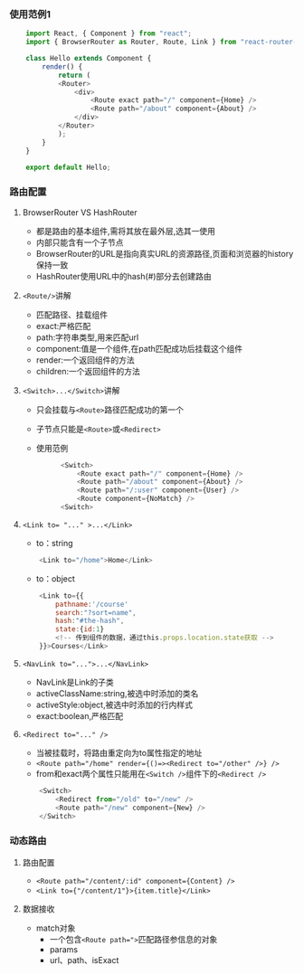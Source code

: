 
### 使用范例1
```javascript
    import React, { Component } from "react";
    import { BrowserRouter as Router, Route, Link } from "react-router-dom";

    class Hello extends Component {
        render() {
            return (
            <Router>
                <div>
                    <Route exact path="/" component={Home} />
                    <Route path="/about" component={About} />
                </div>
            </Router>
            );
        }
    }

    export default Hello;

```

### 路由配置

1. BrowserRouter VS HashRouter
    - 都是路由的基本组件,需将其放在最外层,选其一使用
    - 内部只能含有一个子节点
    - BrowserRouter的URL是指向真实URL的资源路径,页面和浏览器的history保持一致
    - HashRouter使用URL中的hash(#)部分去创建路由
  

2.  `<Route/>`讲解
    - 匹配路径、挂载组件
    - exact:严格匹配
    - path:字符串类型,用来匹配url
    - component:值是一个组件,在path匹配成功后挂载这个组件
    - render:一个返回组件的方法
    - children:一个返回组件的方法

3. `<Switch>...</Switch>`讲解
    -  只会挂载与`<Route>`路径匹配成功的第一个 
    -  子节点只能是`<Route>`或`<Redirect>`
    -  使用范例


          ```javascript
                <Switch>
                    <Route exact path="/" component={Home} />
                    <Route path="/about" component={About} />
                    <Route path="/:user" component={User} />
                    <Route component={NoMatch} />
                <Switch>
        ```
4. `<Link to= "..." >...</Link>`
    - to：string

    ```javascript
        <Link to="/home">Home</Link>
    ```

    - to：object

    ```javascript
        <Link to={{
            pathname:'/course'
            search:"?sort=name",
            hash:"#the-hash",
            state:{id:1}
            <!-- 传到组件的数据，通过this.props.location.state获取 -->
        }}>Courses</Link>
    ```

5. `<NavLink to="...">...</NavLink>`

    - NavLink是Link的子类
    - activeClassName:string,被选中时添加的类名
    - activeStyle:object,被选中时添加的行内样式
    - exact:boolean,严格匹配

6. `<Redirect to="..." />`

    - 当被挂载时，将路由重定向为to属性指定的地址
    - `<Route path="/home" render={()=><Redirect to="/other" />} />`
    - from和exact两个属性只能用在`<Switch />`组件下的`<Redirect />`


    ```javascript
        <Switch>
            <Redirect from="/old" to="/new" />        
            <Route path="/new" component={New} />
        </Switch>
    ```

### 动态路由

1. 路由配置
   - `<Route path="/content/:id" component={Content} />`
   - `<Link to={"/content/1"}>{item.title}</Link>`

2. 数据接收
   - match对象
     - 一个包含`<Route path=">`匹配路径参信息的对象
     - params
     - url、path、isExact
